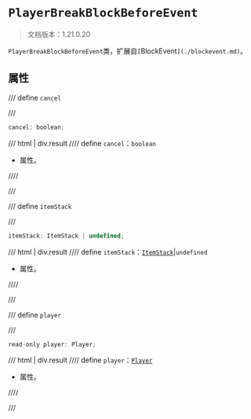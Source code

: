 # `PlayerBreakBlockBeforeEvent`

> 文档版本：1.21.0.20

`PlayerBreakBlockBeforeEvent`类，扩展自`[`BlockEvent`](./blockevent.md)`。

## 属性

/// define
`cancel`


///

```js
cancel: boolean;
```

/// html | div.result
//// define
`cancel`：`boolean`

- 属性。


////

///


/// define
`itemStack`


///

```js
itemStack: ItemStack | undefined;
```

/// html | div.result
//// define
`itemStack`：[`ItemStack`](./itemstack.md)|`undefined`

- 属性。


////

///


/// define
`player`


///

```js
read-only player: Player;
```

/// html | div.result
//// define
`player`：[`Player`](./player.md)

- 属性。


////

///

